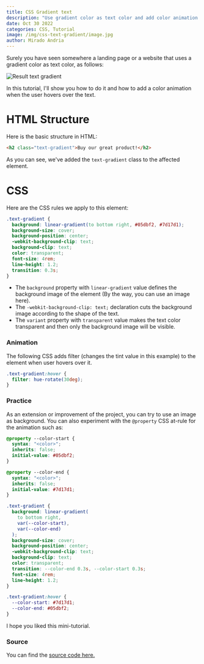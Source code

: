 ```yaml
---
title: CSS Gradient text
description: "Use gradient color as text color and add color animation."
date: Oct 30 2022
categories: CSS, Tutorial
image: /img/css-text-gradient/image.jpg
author: Mirado Andria
---
```


Surely you have seen somewhere a landing page or a website that uses a gradient color as text color, as follows:

<div class='figure-blog-small'>

![Result text gradient](/img/css-text-gradient/result.png)

</div>

In this tutorial, I'll show you how to do it and how to add a color animation when the user hovers over the text.

# HTML Structure

Here is the basic structure in HTML:

```html
<h2 class="text-gradient">Buy our great product!</h2>
```

As you can see, we've added the `text-gradient` class to the affected element.

# CSS

Here are the CSS rules we apply to this element:

```css
.text-gradient {
  background: linear-gradient(to bottom right, #05dbf2, #7d17d1);
  background-size: cover;
  background-position: center;
  -webkit-background-clip: text;
  background-clip: text;
  color: transparent;
  font-size: 4rem;
  line-height: 1.2;
  transition: 0.3s;
}
```

- The `background` property with `linear-gradient` value defines the background image of the element (By the way, you can use an image here).
- The `-webkit-background-clip: text;` declaration cuts the background image according to the shape of the text.
- The `variant` property with `transparent` value makes the text color transparent and then only the background image will be visible.

### Animation

The following CSS adds filter (changes the tint value in this example) to the element when user hovers over it.

```css
.text-gradient:hover {
  filter: hue-rotate(30deg);
}
```

### Practice

As an extension or improvement of the project, you can try to use an image as background. You can also experiment with the `@property` CSS at-rule for the animation such as:

```css
@property --color-start {
  syntax: "<color>";
  inherits: false;
  initial-value: #05dbf2;
}

@property --color-end {
  syntax: "<color>";
  inherits: false;
  initial-value: #7d17d1;
}

.text-gradient {
  background: linear-gradient(
    to bottom right,
    var(--color-start),
    var(--color-end)
  );
  background-size: cover;
  background-position: center;
  -webkit-background-clip: text;
  background-clip: text;
  color: transparent;
  transition: --color-end 0.3s, --color-start 0.3s;
  font-size: 4rem;
  line-height: 1.2;
}

.text-gradient:hover {
  --color-start: #7d17d1;
  --color-end: #05dbf2;
}
```

I hope you liked this mini-tutorial.

### Source

You can find the [source code here.](https://github.com/miradontsoa/mirado-blog-demo/tree/main/css/css-text-gradient)


